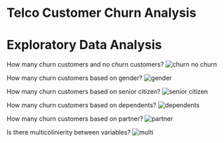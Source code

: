 # Telco Customer Churn Analysis
# Exploratory Data Analysis
How many churn customers and no churn customers?
![churn no churn](https://user-images.githubusercontent.com/113869968/200098403-d6088a01-ad01-488e-9642-11f2c485b83e.png)

How many churn customers based on gender?
![gender](https://user-images.githubusercontent.com/113869968/200098407-44ea72bf-c04a-4768-b6b4-b9260705911a.png)

How many churn customers based on senior citizen?
![senior citizen](https://user-images.githubusercontent.com/113869968/200098411-921b3d52-4c55-4d54-a0a1-c1361d387f6f.png)

How many churn customers based on dependents?
![dependents](https://user-images.githubusercontent.com/113869968/200098406-4417e194-0947-4c73-ba3a-a8d563f50067.png)

How many churn customers based on partner?
![partner](https://user-images.githubusercontent.com/113869968/200098410-28106408-c4b0-459c-b31a-55c8fd115bdb.png)

Is there multicolinierity between variables?
![multi](https://user-images.githubusercontent.com/113869968/200098409-d6d6e1ac-aeae-41ff-8b97-4d4009950b2d.png)
